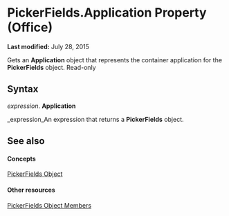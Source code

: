 
# PickerFields.Application Property (Office)

 **Last modified:** July 28, 2015

Gets an  **Application** object that represents the container application for the **PickerFields** object. Read-only

## Syntax

 _expression_. **Application**

 _expression_An expression that returns a  **PickerFields** object.


## See also


#### Concepts


 [PickerFields Object](74e8f404-8b60-76f2-6fc4-6199e8b7027d.md)
#### Other resources


 [PickerFields Object Members](00d73ce4-cb37-ecb6-51d3-1b1817ab961a.md)
